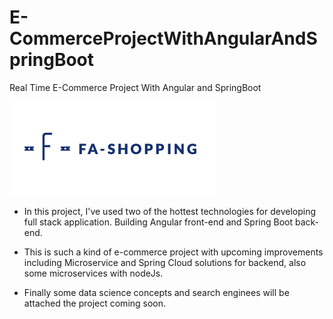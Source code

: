 # E-CommerceProjectWithAngularAndSpringBoot
Real Time E-Commerce Project With Angular and SpringBoot

![](03-frontend/angular-ecommerce/src/assets/images/logo.png)


* In this project, I've used two of the hottest technologies for developing full stack application. Building Angular front-end and Spring Boot back-end. 

* This is such a kind of e-commerce project with upcoming improvements  including Microservice and Spring Cloud solutions for backend, also some microservices with nodeJs.

* Finally some data science concepts and search enginees will be attached the project coming soon.
